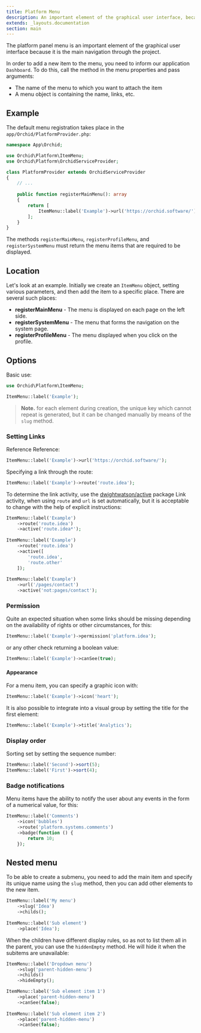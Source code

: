 ```yaml
---
title: Platform Menu
description: An important element of the graphical user interface, because with the help of it is based on the navigation project.
extends: _layouts.documentation
section: main
---
```


The platform panel menu is an important element of the graphical user interface because it is the main navigation through the project.


In order to add a new item to the menu, you need to inform our application `Dashboard`.
To do this, call the method in the menu properties and pass arguments:

* The name of the menu to which you want to attach the item
* A menu object is containing the name, links, etc.

## Example

The default menu registration takes place in the `app/Orchid/PlatformProvider.php`:

```php
namespace App\Orchid;

use Orchid\Platform\ItemMenu;
use Orchid\Platform\OrchidServiceProvider;

class PlatformProvider extends OrchidServiceProvider
{
    // ...
    
    public function registerMainMenu(): array
    {
        return [
            ItemMenu::label('Example')->url('https://orchid.software/'),
        ];
    }
}
```

The methods `registerMainMenu`, `registerProfileMenu`, and `registerSystemMenu` must return the menu items that are required to be displayed.

## Location

Let's look at an example. Initially we create an `ItemMenu` object, setting various parameters, and then add the item to a specific place.
There are several such places:

- **registerMainMenu** - The menu is displayed on each page on the left side.
- **registerSystemMenu** - The menu that forms the navigation on the system page.
- **registerProfileMenu** - The menu displayed when you click on the profile.

## Options


Basic use:

```php
use Orchid\Platform\ItemMenu;

ItemMenu::label('Example');
```

> **Note.** for each element during creation, the unique key which cannot repeat is generated, but it can be changed manually by means of the `slug` method.

### Setting Links

Reference Reference:

 ```php
ItemMenu::label('Example')->url('https://orchid.software/');
```
 
Specifying a link through the route:
 ```php
ItemMenu::label('Example')->route('route.idea');
```


To determine the link activity, use the [dwightwatson/active](https://github.com/dwightwatson/active) package
Link activity, when using `route` and `url` is set automatically,
but it is acceptable to change with the help of explicit instructions:

```php
ItemMenu::label('Example')
    ->route('route.idea')
    ->active('route.idea*');
    
ItemMenu::label('Example')
    ->route('route.idea')
    ->active([
        'route.idea',
        'route.other'
    ]);
    
ItemMenu::label('Example')
    ->url('/pages/contact')
    ->active('not:pages/contact');
```

### Permission

Quite an expected situation when some links should be missing
depending on the availability of rights or other circumstances, for this:

 ```php
ItemMenu::label('Example')->permission('platform.idea');
```

or any other check returning a boolean value:

 ```php
ItemMenu::label('Example')->canSee(true);
```

#### Appearance

For a menu item, you can specify a graphic icon with:

```php
ItemMenu::label('Example')->icon('heart');
```

It is also possible to integrate into a visual group by setting the title for the first element:

```php
ItemMenu::label('Example')->title('Analytics');
```

### Display order

Sorting set by setting the sequence number:
 ```php
ItemMenu::label('Second')->sort(5);
ItemMenu::label('First')->sort(4);
```

### Badge notifications

Menu items have the ability to notify the user about any events in the form of a numerical value, for this:

```php
ItemMenu::label('Comments')
    ->icon('bubbles')
    ->route('platform.systems.comments')
    ->badge(function () {
        return 10;
    });
```

## Nested menu

To be able to create a submenu, you need to add the main item and specify its unique name using the `slug` method, then you can add other elements to the new item.

```php
ItemMenu::label('My menu')
    ->slug('Idea')
    ->childs();
    
ItemMenu::label('Sub element')
    ->place('Idea');
```

When the children have different display rules, so as not to list them all in the parent, you can use the `hiddenEmpty` method. He will hide it when the subitems are unavailable:

```php
ItemMenu::label('Dropdown menu')
    ->slug('parent-hidden-menu')
    ->childs()
    ->hideEmpty();

ItemMenu::label('Sub element item 1')
    ->place('parent-hidden-menu')
    ->canSee(false);
    
ItemMenu::label('Sub element item 2')
    ->place('parent-hidden-menu')
    ->canSee(false);
```

